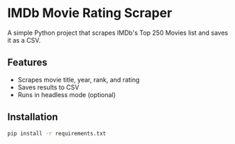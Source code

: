 # IMDb Movie Rating Scraper

A simple Python project that scrapes IMDb's Top 250 Movies list and saves it as a CSV.

## Features
- Scrapes movie title, year, rank, and rating
- Saves results to CSV
- Runs in headless mode (optional)

## Installation
```bash
pip install -r requirements.txt 

